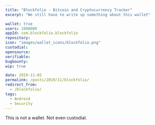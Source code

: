 ```yaml
---
title: "Blockfolio - Bitcoin and Cryptocurrency Tracker"
excerpt: "We still have to write up something about this wallet"

wallet: true
users: 1000000
appId: com.blockfolio.blockfolio
repository:
icon: "images/wallet_icons/blockfolio.png"
custodial:
opensource:
verifiable:
bugbounty:
wip: true

date: 2019-11-02
permalink: /posts/2019/11/blockfolio/
redirect_from:
  - /blockfolio/
tags:
  - Android
  - Security
---
```


This is not a wallet. Not even custodial.

